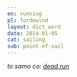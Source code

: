 ```yaml
---
en: running
pl: fordewind
layout: dict_word
date: 2014-01-05
cat: sailing
sub: point-of-sail
---
```


*to samo co: [dead run](/dict/d/dead-run/)*